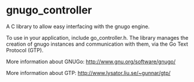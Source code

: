 gnugo_controller
================

A C library to allow easy interfacing with the gnugo engine.

To use in your application, include go_controller.h. The library manages the
creation of gnugo instances and communication with them, via the Go Text
Protocol (GTP).

More information about GNUGo: http://www.gnu.org/software/gnugo/

More information about GTP: http://www.lysator.liu.se/~gunnar/gtp/

